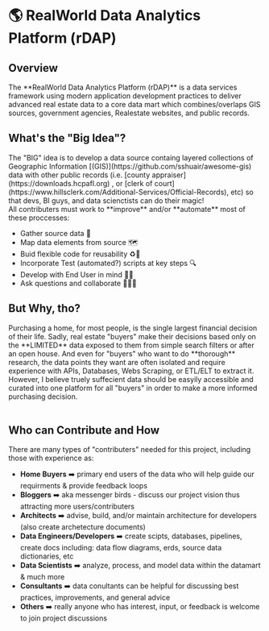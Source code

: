 <h1> 🌎 RealWorld Data Analytics Platform (rDAP) </h1>


<h2> Overview </h2>
The **RealWorld Data Analytics Platform (rDAP)** is a data services framework using modern application development practices to deliver advanced real estate data to a core data mart which combines/overlaps GIS sources, government agencies, Realestate websites, and public records. 

<h2> What's the "Big Idea"? </h2>
The "BIG" idea is to develop a data source containg layered collections of Geographic Information [(GIS)](https://github.com/sshuair/awesome-gis) data with other public records (i.e. [county appraiser](https://downloads.hcpafl.org) , or [clerk of court](https://www.hillsclerk.com/Additional-Services/Official-Records), etc) so that devs, BI guys, and data scienctists can do their magic! <br/>
All contributers must work to **improve** and/or **automate** most of these proccesses:<br/>

- Gather source data 📝 
- Map data elements from source 🗺️ 
- Buid flexible code for reusability ♻️📜 
- Incorporate Test (automated?) scripts at key steps 🔍
- Develop with End User in mind 🤷‍♂️
- Ask questions and collaborate 🧑‍🤝‍🧑


<h2> But Why, tho? </h2>
Purchasing a home, for most people, is the single largest financial decision of their life. Sadly, real estate "buyers" make their decisions based only on the **LIMITED** data exposed to them from simple search filters or after an open house. And even for "buyers" who want to do **thorough** research, the data points they want are often isolated and require experience with APIs, Databases, Webs Scraping, or ETL/ELT to extract it. However, I believe truely suffecient data should be easyily accessible and curated into one platform for all "buyers" in order to make a more informed purchasing decision.<br/><br/>


<h2> Who can Contribute and How </h2>
There are many types of "contributers" needed for this project, including those with experience as:<br/>

- **Home Buyers** ➡️ primary end users of the data who will help guide our requirments & provide feedback loops
- **Bloggers** ➡️ aka messenger birds - discuss our project vision thus attracting more users/contributers
- **Architects** ➡️ advise, build, and/or maintain architecture for developers (also create archetecture documents)
- **Data Engineers/Developers** ➡️ create scipts, databases, pipelines, create docs including: data flow diagrams, erds, source data dictionaries, etc
- **Data Scientists** ➡️ analyze, process, and model data within the datamart & much more
- **Consultants** ➡️ data conultants can be helpful for discussing best practices, improvements, and general advice
- **Others** ➡️ really anyone who has interest, input, or feedback is welcome to join project discussions
 
